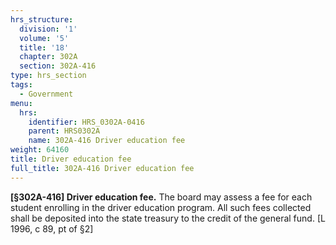 ```yaml
---
hrs_structure:
  division: '1'
  volume: '5'
  title: '18'
  chapter: 302A
  section: 302A-416
type: hrs_section
tags:
  - Government
menu:
  hrs:
    identifier: HRS_0302A-0416
    parent: HRS0302A
    name: 302A-416 Driver education fee
weight: 64160
title: Driver education fee
full_title: 302A-416 Driver education fee
---
```

**[§302A-416] Driver education fee.** The board may assess a fee for each student enrolling in the driver education program. All such fees collected shall be deposited into the state treasury to the credit of the general fund. [L 1996, c 89, pt of §2]